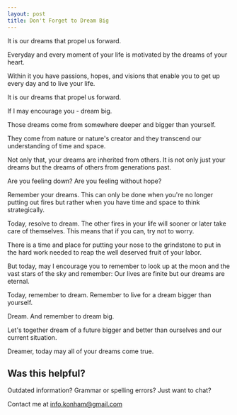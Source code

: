 ```yaml
---
layout: post
title: Don't Forget to Dream Big
---
```

It is our dreams that propel us forward.

Everyday and every moment of your life is motivated by the dreams of your heart. 

Within it you have passions, hopes, and visions that enable you to get up every day and to live your life.

It is our dreams that propel us forward.

If I may encourage you - dream big.

Those dreams come from somewhere deeper and bigger than yourself.

They come from nature or nature's creator and they transcend our understanding of time and space.

Not only that, your dreams are inherited from others. It is not only just your dreams but the dreams of others from generations past.

Are you feeling down? Are you feeling without hope?

Remember your dreams. This can only be done when you're no longer putting out fires but rather when you have time and space to think strategically. 

Today, resolve to dream. The other fires in your life will sooner or later take care of themselves. This means that if you can, try not to worry. 

There is a time and place for putting your nose to the grindstone to put in the hard work needed to reap the well deserved fruit of your labor. 

But today, may I encourage you to remember to look up at the moon and the vast stars of the sky and remember: Our lives are finite but our dreams are eternal.

Today, remember to dream. Remember to live for a dream bigger than yourself.

Dream. And remember to dream big. 

Let's together dream of a future bigger and better than ourselves and our current situation. 

Dreamer, today may all of your dreams come true.

## Was this helpful?

Outdated information? Grammar or spelling errors? Just want to chat?

Contact me at [info.konham@gmail.com](mailto:info.konham@gmail.com)